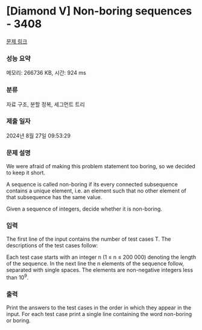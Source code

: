 # [Diamond V] Non-boring sequences - 3408 

[문제 링크](https://www.acmicpc.net/problem/3408) 

### 성능 요약

메모리: 266736 KB, 시간: 924 ms

### 분류

자료 구조, 분할 정복, 세그먼트 트리

### 제출 일자

2024년 8월 27일 09:53:29

### 문제 설명

<p>We were afraid of making this problem statement too boring, so we decided to keep it short.</p>

<p>A sequence is called non-boring if its every connected subsequence contains a unique element, i.e. an element such that no other element of that subsequence has the same value.</p>

<p>Given a sequence of integers, decide whether it is non-boring.</p>

### 입력 

 <p>The first line of the input contains the number of test cases T. The descriptions of the test cases follow:</p>

<p>Each test case starts with an integer n (1 ≤ n ≤ 200 000) denoting the length of the sequence. In the next line the n elements of the sequence follow, separated with single spaces. The elements are non-negative integers less than 10<sup>9</sup>.</p>

### 출력 

 <p>Print the answers to the test cases in the order in which they appear in the input. For each test case print a single line containing the word non-boring or boring.</p>

